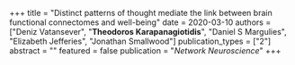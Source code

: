 +++
title = "Distinct patterns of thought mediate the link between brain functional connectomes and well-being"
date = 2020-03-10
authors = ["Deniz Vatansever", "**Theodoros Karapanagiotidis**", "Daniel S Margulies", "Elizabeth Jefferies", "Jonathan Smallwood"]
publication_types = ["2"]
abstract = ""
featured = false
publication = "*Network Neuroscience*"
+++

